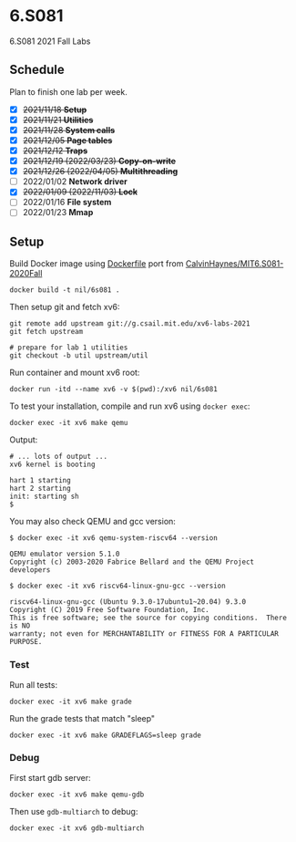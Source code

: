 # 6.S081
6.S081 2021 Fall Labs

## Schedule

Plan to finish one lab per week.

+ [x] ~~2021/11/18 **Setup**~~
+ [x] ~~2021/11/21 **Utilities**~~
+ [x] ~~2021/11/28 **System calls**~~
+ [x] ~~2021/12/05 **Page tables**~~
+ [x] ~~2021/12/12 **Traps**~~
+ [x] ~~2021/12/19 (2022/03/23) **Copy-on-write**~~
+ [x] ~~2021/12/26 (2022/04/05) **Multithreading**~~
+ [ ] 2022/01/02 **Network driver**
+ [x] ~~2022/01/09 (2022/11/03) **Lock**~~
+ [ ] 2022/01/16 **File system**
+ [ ] 2022/01/23 **Mmap**

## Setup

Build Docker image using [Dockerfile](https://github.com/greenhandatsjtu/6.S081/blob/main/Dockerfile) port from [CalvinHaynes/MIT6.S081-2020Fall](https://github.com/CalvinHaynes/MIT6.S081-2020Fall/blob/main/DockerFIle/Dockerfile)
```shell
docker build -t nil/6s081 .
```
Then setup git and fetch xv6:
```shell
git remote add upstream git://g.csail.mit.edu/xv6-labs-2021
git fetch upstream

# prepare for lab 1 utilities
git checkout -b util upstream/util
```
Run container and mount xv6 root:
```shell
docker run -itd --name xv6 -v $(pwd):/xv6 nil/6s081
```
To test your installation, compile and run xv6 using `docker exec`:
```shell
docker exec -it xv6 make qemu
```

Output:
```shell
# ... lots of output ...
xv6 kernel is booting

hart 1 starting
hart 2 starting
init: starting sh
$
```

You may also check QEMU and gcc version:
```shell
$ docker exec -it xv6 qemu-system-riscv64 --version

QEMU emulator version 5.1.0
Copyright (c) 2003-2020 Fabrice Bellard and the QEMU Project developers

$ docker exec -it xv6 riscv64-linux-gnu-gcc --version

riscv64-linux-gnu-gcc (Ubuntu 9.3.0-17ubuntu1~20.04) 9.3.0
Copyright (C) 2019 Free Software Foundation, Inc.
This is free software; see the source for copying conditions.  There is NO
warranty; not even for MERCHANTABILITY or FITNESS FOR A PARTICULAR PURPOSE.
```

### Test
Run all tests:
```shell
docker exec -it xv6 make grade
```

Run the grade tests that match "sleep"
```shell
docker exec -it xv6 make GRADEFLAGS=sleep grade
```

### Debug
First start gdb server:
```shell
docker exec -it xv6 make qemu-gdb
```

Then use `gdb-multiarch` to debug:
```shell
docker exec -it xv6 gdb-multiarch
```
